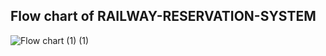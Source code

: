 ## Flow chart of RAILWAY-RESERVATION-SYSTEM


![Flow chart (1) (1)](https://user-images.githubusercontent.com/67512847/114887171-d20d5600-9e25-11eb-9152-73653a3ed163.png)

